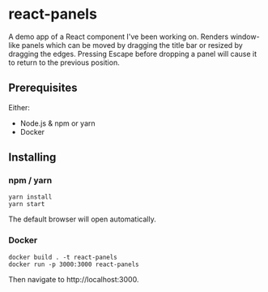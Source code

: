 # react-panels

A demo app of a React component I've been working on. Renders window-like panels which can be moved by dragging the title bar or resized by dragging the edges. Pressing Escape before dropping a panel will cause it to return to the previous position.

## Prerequisites

Either:
- Node.js & npm or yarn
- Docker

## Installing

### npm / yarn

```
yarn install
yarn start
```
The default browser will open automatically.

### Docker

```
docker build . -t react-panels
docker run -p 3000:3000 react-panels
```
Then navigate to http://localhost:3000.

